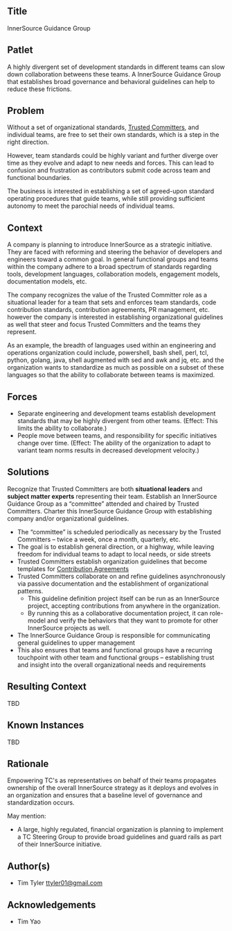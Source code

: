 ## Title

InnerSource Guidance Group

## Patlet

A highly divergent set of development standards in different teams can slow down collaboration betweens these teams. A InnerSource Guidance Group that establishes broad governance and behavioral guidelines can help to reduce these frictions.

## Problem

Without a set of organizational standards, [Trusted Committers](../2-structured/trusted-committer.md), and individual teams, are free to set their own standards, which is a step in the right direction.  

However, team standards could be highly variant and further diverge over time as they evolve and adapt to new needs and forces.  This can lead to confusion and frustration as contributors submit code across team and functional boundaries. 

The business is interested in establishing a set of agreed-upon standard operating procedures that guide teams, while still providing sufficient autonomy to meet the parochial needs of individual teams.

## Context

A company is planning to introduce InnerSource as a strategic initiative. They are faced with reforming and steering the behavior of developers and engineers toward a common goal.  In general functional groups and teams within the company adhere to a broad spectrum of standards regarding tools, development languages, collaboration models, engagement models, documentation models, etc. 

The company recognizes the value of the Trusted Committer role as a situational leader for a team that sets and enforces team standards, code contribution standards, contribution agreements, PR management, etc. however the company is interested in establishing organizational guidelines as well that steer and focus Trusted Committers and the teams they represent.

As an example, the breadth of languages used within an engineering and operations organization could include, powershell, bash shell, perl, tcl, python, golang, java, shell augmented with sed and awk and jq, etc. and the organization wants to standardize as much as possible on a subset of these languages so that the ability to collaborate between teams is maximized.

## Forces

- Separate engineering and development teams establish development standards that may be highly divergent from other teams. (Effect: This limits the ability to collaborate.)
- People move between teams, and responsibility for specific initiatives change over time. (Effect: The ability of the organization to adapt to variant team norms results in decreased development velocity.)

## Solutions

Recognize that Trusted Committers are both **situational leaders** and **subject matter experts** representing their team. Establish an InnerSource Guidance Group as a “committee” attended and chaired by Trusted Committers. Charter this InnerSource Guidance Group with establishing company and/or organizational guidelines.

- The “committee” is scheduled periodically as necessary by the Trusted Committers – twice a week, once a month, quarterly, etc.
- The goal is to establish general direction, or a highway, while leaving freedom for individual teams to adapt to local needs, or side streets
- Trusted Committers establish organization guidelines that become templates for [Contribution Agreements](../2-structured/project-setup/base-documentation.md)
- Trusted Committers collaborate on and refine guidelines asynchronously via passive documentation and the establishment of organizational patterns. 
    - This guideline definition project itself can be run as an InnerSource project, accepting contributions from anywhere in the organization. 
    - By running this as a collaborative documentation project, it can role-model and verify the behaviors that they want to promote for other InnerSource projects as well.
- The InnerSource Guidance Group is responsible for communicating general guidelines to upper management
- This also ensures that teams and functional groups have a recurring touchpoint with other team and functional groups – establishing trust and insight into the overall organizational needs and requirements

## Resulting Context

TBD

## Known Instances 

TBD

## Rationale

Empowering TC's as representatives on behalf of their teams propagates ownership of the overall InnerSource strategy as it deploys and evolves in an organization and ensures that a baseline level of governance and standardization occurs.

May mention:
- A large, highly regulated, financial organization is planning to implement a TC Steering Group to provide broad guidelines and guard rails as part of their InnerSource initiative.

## Author(s)

- Tim Tyler <ttyler01@gmail.com>

## Acknowledgements

- Tim Yao

